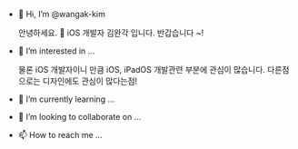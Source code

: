 


- 👋 Hi, I’m @wangak-kim

  안녕하세요. 🍎 iOS 개발자 김완각 입니다.
  반갑습니다 ~!

- 👀 I’m interested in ...
  
  물론 iOS 개발자이니 만큼 iOS, iPadOS 개발관련 부분에 관심이 많습니다.
  다른점으로는 디자인에도 관심이 많다는점!
  
- 🌱 I’m currently learning ...
- 💞️ I’m looking to collaborate on ...
- 📫 How to reach me ...

<!---
wangak-kim/wangak-kim is a ✨ special ✨ repository because its `README.md` (this file) appears on your GitHub profile.
You can click the Preview link to take a look at your changes.
--->

